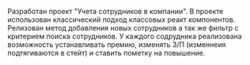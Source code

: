 Разработан проект "Учета сотрудников в компании".
 В проекте использован классический подход классовых реакт компонентов. 
 Релизован метод добавления новых сотрудников а так же фильтр с критерием поиска сотрудников. 
 У каждого содрудника реализована возможность устанавливать премию, изменять З/П (изменнеия подтягиваются в стейт) и ставить пометку на повышение.